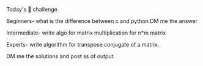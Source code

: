 Today's 🏅 challenge

Beginners- what is the difference between c and python
DM me the answer


Intermediate- write algo for matrix multiplication for n*m matrix


Experts- write algorithm for transpose conjugate of a matrix.




DM me the solutions and post ss of output
